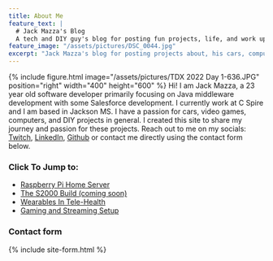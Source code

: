 ```yaml
---
title: About Me
feature_text: |
  # Jack Mazza's Blog
  A tech and DIY guy's blog for posting fun projects, life, and work updates.
feature_image: "/assets/pictures/DSC_0044.jpg" 
excerpt: "Jack Mazza's blog for posting projects about, his cars, computers, life, and work updates."
---
```

{% include figure.html image="/assets/pictures/TDX 2022 Day 1-636.JPG" position="right" width="400" height="600" %} Hi! I am Jack Mazza, a 23 year old software developer primarily focusing on Java middleware development with some Salesforce development. I currently work at C Spire and I am based in Jackson MS. I have a passion for cars, video games, computers, and DIY projects in general. I created this site to share my journey and passion for these projects. Reach out to me on my socials: [Twitch](https://www.twitch.tv/tonycannoli1), [LinkedIn](https://www.linkedin.com/in/jack-mazza/), [Github](https://github.com/jmazza097) or contact me directly using the contact form below.




### Click To Jump to:

* [Raspberry Pi Home Server](/categories#raspberry-pi/)
* [The S2000 Build (coming soon)](/categories#S2000/)
* [Wearables In Tele-Health](/categories#research)
* [Gaming and Streaming Setup](/categories#gaming-setup)


### Contact form

{% include site-form.html %}

